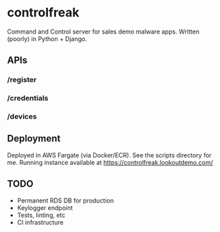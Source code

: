 # controlfreak

Command and Control server for sales demo malware apps. Written
(poorly) in Python + Django.


## APIs

### /register


### /credentials


### /devices


## Deployment

Deployed in AWS Fargate (via Docker/ECR). See the scripts directory
for me. Running instance available at
https://controlfreak.lookoutdemo.com/


## TODO

* Permanent RDS DB for production
* Keylogger endpoint
* Tests, linting, etc
* CI infrastructure
